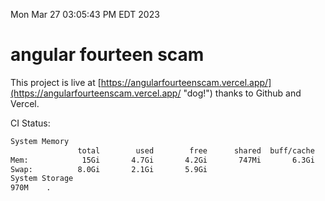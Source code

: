 Mon Mar 27 03:05:43 PM EDT 2023

# angular fourteen scam


This project is live at [https://angularfourteenscam.vercel.app/](https://angularfourteenscam.vercel.app/ "dog!") thanks to Github and Vercel.

CI Status: 

```bash
System Memory
               total        used        free      shared  buff/cache   available
Mem:            15Gi       4.7Gi       4.2Gi       747Mi       6.3Gi       9.5Gi
Swap:          8.0Gi       2.1Gi       5.9Gi
System Storage
970M	.
```
```bash
